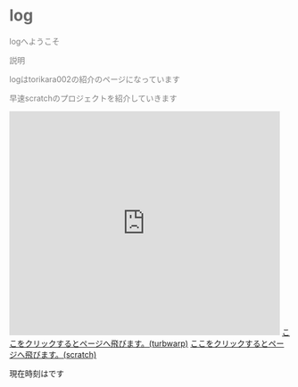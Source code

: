 <!DOCTYPE html>
<html>
<head>
<title>log</title>
</head>
<body>
<h1><font color = "#696969">log</font></h1>
<p><font color = "#808080">logへようこそ</font></p>
<p><font color = "#808080">説明</font></p>
<p><font color = "#808080">logはtorikara002の紹介のページになっています</font></p>
<p><font color = "#808080">早速scratchのプロジェクトを紹介していきます</font></p>
<iframe src="https://scratch.mit.edu/projects/784736673/embed" allowtransparency="true" width="485" height="402" frameborder="0" scrolling="no" allowfullscreen></iframe>
<a href="https://turbowarp.org">ここをクリックするとページへ飛びます。(turbwarp)</a>
<a href="https://scratch.mit.edu">ここをクリックするとページへ飛びます。(scratch)</a>
</body>
<body>
 <p>現在時刻は<span id="real-time"></span>です</p>

 <script type="text/javascript">
function Time() {
   ver realTime =new Date();
   ver hour =real Time.getHours();
   ver minutes =real Time.getMinutes();
   ver seconds =real Time.getSeconds();
   document.getElementByld("real-time").innerHTML =text;
}
setInterval('Time()',1000);
 </script>
</body>
</html>

